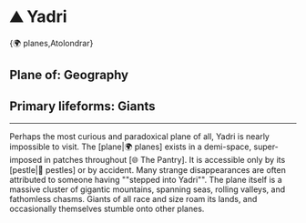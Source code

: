 # ⛰️ Yadri

{🌍 planes,Atolondrar}

## **Plane of:** Geography
## **Primary lifeforms:** Giants

---

Perhaps the most curious and paradoxical plane of all, Yadri is nearly impossible to visit. The [plane|🌍 planes] exists in a demi-space, super-imposed in patches throughout [🌐 The Pantry]. It is accessible only by its [pestle|🚪 pestles] or by accident. Many strange disappearances are often attributed to someone having ""stepped into Yadri"". The plane itself is a massive cluster of gigantic mountains, spanning seas, rolling valleys, and fathomless chasms. Giants of all race and size roam its lands, and occasionally themselves stumble onto other planes.
